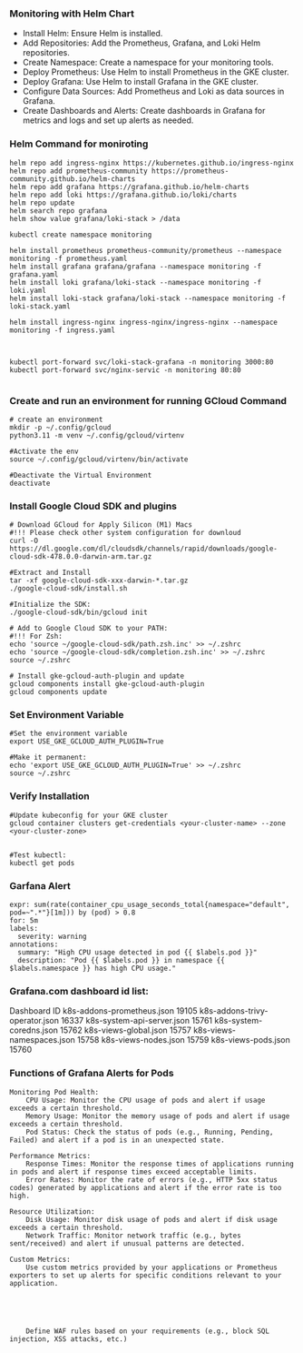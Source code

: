### Monitoring with Helm Chart
- Install Helm: Ensure Helm is installed.
- Add Repositories: Add the Prometheus, Grafana, and Loki Helm repositories.
- Create Namespace: Create a namespace for your monitoring tools.
- Deploy Prometheus: Use Helm to install Prometheus in the GKE cluster.
- Deploy Grafana: Use Helm to install Grafana in the GKE cluster.
- Configure Data Sources: Add Prometheus and Loki as data sources in Grafana.
- Create Dashboards and Alerts: Create dashboards in Grafana for metrics and logs and set up alerts as needed.


### Helm Command for moniroting

```
helm repo add ingress-nginx https://kubernetes.github.io/ingress-nginx
helm repo add prometheus-community https://prometheus-community.github.io/helm-charts
helm repo add grafana https://grafana.github.io/helm-charts
helm repo add loki https://grafana.github.io/loki/charts
helm repo update
helm search repo grafana
helm show value grafana/loki-stack > /data

kubectl create namespace monitoring

helm install prometheus prometheus-community/prometheus --namespace monitoring -f prometheus.yaml
helm install grafana grafana/grafana --namespace monitoring -f grafana.yaml
helm install loki grafana/loki-stack --namespace monitoring -f loki.yaml
helm install loki-stack grafana/loki-stack --namespace monitoring -f loki-stack.yaml

helm install ingress-nginx ingress-nginx/ingress-nginx --namespace monitoring -f ingress.yaml

 

kubectl port-forward svc/loki-stack-grafana -n monitoring 3000:80
kubectl port-forward svc/nginx-servic -n monitoring 80:80


```


### Create and run an environment for running GCloud Command 
```
# create an environment 
mkdir -p ~/.config/gcloud
python3.11 -m venv ~/.config/gcloud/virtenv

#Activate the env
source ~/.config/gcloud/virtenv/bin/activate

#Deactivate the Virtual Environment
deactivate

```

### Install Google Cloud SDK and plugins
```
# Download GCloud for Apply Silicon (M1) Macs
#!!! Please check other system configuration for downloud
curl -O https://dl.google.com/dl/cloudsdk/channels/rapid/downloads/google-cloud-sdk-478.0.0-darwin-arm.tar.gz

#Extract and Install
tar -xf google-cloud-sdk-xxx-darwin-*.tar.gz
./google-cloud-sdk/install.sh

#Initialize the SDK:
./google-cloud-sdk/bin/gcloud init

# Add to Google Cloud SDK to your PATH:
#!!! For Zsh:
echo 'source ~/google-cloud-sdk/path.zsh.inc' >> ~/.zshrc
echo 'source ~/google-cloud-sdk/completion.zsh.inc' >> ~/.zshrc
source ~/.zshrc

# Install gke-gcloud-auth-plugin and update
gcloud components install gke-gcloud-auth-plugin
gcloud components update

```

### Set Environment Variable
```
#Set the environment variable
export USE_GKE_GCLOUD_AUTH_PLUGIN=True

#Make it permanent:
echo 'export USE_GKE_GCLOUD_AUTH_PLUGIN=True' >> ~/.zshrc
source ~/.zshrc

```

### Verify Installation
```
#Update kubeconfig for your GKE cluster
gcloud container clusters get-credentials <your-cluster-name> --zone <your-cluster-zone>


#Test kubectl:
kubectl get pods

```


### Garfana Alert 
```
expr: sum(rate(container_cpu_usage_seconds_total{namespace="default", pod=~".*"}[1m])) by (pod) > 0.8
for: 5m
labels:
  severity: warning
annotations:
  summary: "High CPU usage detected in pod {{ $labels.pod }}"
  description: "Pod {{ $labels.pod }} in namespace {{ $labels.namespace }} has high CPU usage."

```


### Grafana.com dashboard id list:
Dashboard 	ID
k8s-addons-prometheus.json 	19105
k8s-addons-trivy-operator.json 	16337
k8s-system-api-server.json 	15761
k8s-system-coredns.json 	15762
k8s-views-global.json 	15757
k8s-views-namespaces.json 	15758
k8s-views-nodes.json 	15759
k8s-views-pods.json 	15760

### Functions of Grafana Alerts for Pods

    Monitoring Pod Health:
        CPU Usage: Monitor the CPU usage of pods and alert if usage exceeds a certain threshold.
        Memory Usage: Monitor the memory usage of pods and alert if usage exceeds a certain threshold.
        Pod Status: Check the status of pods (e.g., Running, Pending, Failed) and alert if a pod is in an unexpected state.

    Performance Metrics:
        Response Times: Monitor the response times of applications running in pods and alert if response times exceed acceptable limits.
        Error Rates: Monitor the rate of errors (e.g., HTTP 5xx status codes) generated by applications and alert if the error rate is too high.

    Resource Utilization:
        Disk Usage: Monitor disk usage of pods and alert if disk usage exceeds a certain threshold.
        Network Traffic: Monitor network traffic (e.g., bytes sent/received) and alert if unusual patterns are detected.

    Custom Metrics:
        Use custom metrics provided by your applications or Prometheus exporters to set up alerts for specific conditions relevant to your application.





        Define WAF rules based on your requirements (e.g., block SQL injection, XSS attacks, etc.)


